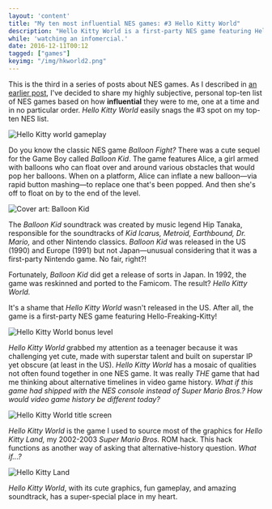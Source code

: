 ```yaml
---
layout: 'content'
title: "My ten most influential NES games: #3 Hello Kitty World"
description: "Hello Kitty World is a first-party NES game featuring Hello-Freaking-Kitty! "
while: 'watching an infomercial.'
date: 2016-12-11T00:12
tagged: ["games"]
keyimg: "/img/hkworld2.png"
---
```


This is the third in a series of posts about NES games. As I described in [an earlier post](/my-ten-most-influential-nes-games-4-pinball), I've decided to share my highly subjective, personal top-ten list of NES games based on how **influential** they were to me, one at a time and in no particular order. *Hello Kitty World* easily snags the #3 spot on my top-ten NES list. 

![Hello Kitty world gameplay](/img/hkworld2.png)

Do you know the classic NES game *Balloon Fight?* There was a cute sequel for the Game Boy called *Balloon Kid*. The game features Alice, a girl armed with balloons who can float over and around various obstacles that would pop her balloons. When on a platform, Alice can inflate a new balloon&mdash;via rapid button mashing&mdash;to replace one that's been popped. And then she's off to float on by to the end of the level.

![Cover art: Balloon Kid](/img/balloonkid.png)

The *Balloon Kid* soundtrack was created by music legend Hip Tanaka, responsible for the soundtracks of *Kid Icarus, Metroid, Earthbound, Dr. Mario,* and other Nintendo classics. *Balloon Kid* was released in the US (1990) and Europe (1991) but not Japan&mdash;unusual considering that it was a first-party Nintendo game. No fair, right?!

Fortunately, *Balloon Kid* did get a release of sorts in Japan. In 1992, the game was reskinned and ported to the Famicom. The result? *Hello Kitty World.*

It's a shame that *Hello Kitty World* wasn't released in the US. After all, the game is a first-party NES game featuring Hello-Freaking-Kitty! 

![Hello Kitty World bonus level](/img/hkworld.png)

*Hello Kitty World* grabbed my attention as a teenager because it was challenging yet cute, made with superstar talent and built on superstar IP yet obscure (at least in the US). *Hello Kitty World* has a mosaic of qualities not often found together in one NES game. It was really *THE* game that had me thinking about alternative timelines in video game history. *What if this game had shipped with the NES console instead of Super Mario Bros.? How would video game history be different today?*

![Hello Kitty World title screen](/img/hkworld3.png)

*Hello Kitty World* is the game I used to source most of the graphics for *Hello Kitty Land,* my 2002-2003 *Super Mario Bros.* ROM hack. This hack functions as another way of asking that alternative-history question. *What if...?*

![Hello Kitty Land](http://25.media.tumblr.com/tumblr_m6gqlsdjMZ1qbw5o0o1_500.gif)

*Hello Kitty World*, with its cute graphics, fun gameplay, and amazing soundtrack, has a super-special place in my heart. 